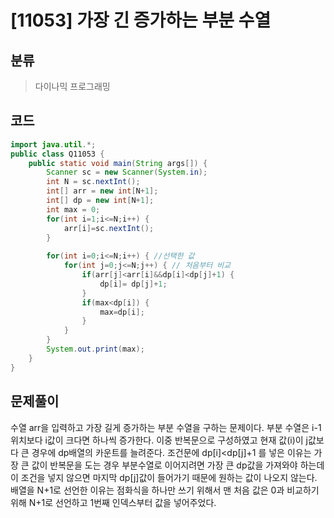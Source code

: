 # [11053] 가장 긴 증가하는 부분 수열

## 분류
> 다이나믹 프로그래밍

## 코드
```java
import java.util.*;
public class Q11053 {
	public static void main(String args[]) {
		Scanner sc = new Scanner(System.in);
		int N = sc.nextInt();
		int[] arr = new int[N+1];
		int[] dp = new int[N+1];
		int max = 0;
		for(int i=1;i<=N;i++) {
			arr[i]=sc.nextInt();
		}
		
		for(int i=0;i<=N;i++) { //선택한 값
			for(int j=0;j<=N;j++) { // 처음부터 비교
				if(arr[j]<arr[i]&&dp[i]<dp[j]+1) {
					dp[i]= dp[j]+1;
				}
				if(max<dp[i]) {
					max=dp[i];
				}
			}
		}
		System.out.print(max);
	}
}

```

## 문제풀이

수열 arr을 입력하고 가장 길게 증가하는 부분 수열을 구하는 문제이다.
부분 수열은 i-1위치보다 i값이 크다면 하나씩 증가한다.
이중 반복문으로 구성하였고 현재 값(i)이 j값보다 큰 경우에 dp배열의 카운트를 늘려준다.
조건문에 dp[i]<dp[j]+1 를 넣은 이유는 가장 큰 값이 반복문을 도는 경우 부분수열로 이어지려면 가장 큰 dp값을 가져와야 하는데 이 조건을 넣지 않으면 마지막 dp[j]값이 들어가기 때문에 원하는 값이 나오지 않는다.
배열을 N+1로 선언한 이유는 점화식을 하나만 쓰기 위해서 맨 처음 값은 0과 비교하기 위해 N+1로 선언하고 1번째 인덱스부터 값을 넣어주었다.